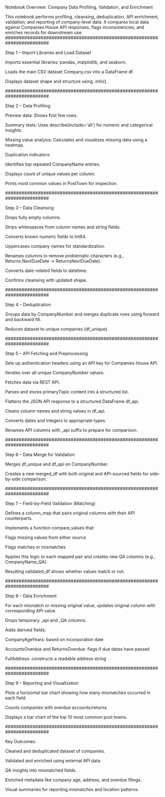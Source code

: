 Notebook Overview: Company Data Profiling, Validation, and Enrichment

This notebook performs profiling, cleansing, deduplication, API enrichment, validation, and reporting of company-level data. It compares local data against Companies House API responses, flags inconsistencies, and enriches records for downstream use.
########################################################################

Step 1 – Import Libraries and Load Dataset

Imports essential libraries: pandas, matplotlib, and seaborn.

Loads the main CSV dataset Company.csv into a DataFrame df.

Displays dataset shape and structure using .info().

########################################################################

Step 2 – Data Profiling

Preview data: Shows first few rows.

Summary stats: Uses describe(include='all') for numeric and categorical insights.

Missing value analysis: Calculates and visualizes missing data using a heatmap.

Duplication indicators:

Identifies top repeated CompanyName entries.

Displays count of unique values per column.

Prints most common values in PostTown for inspection.

########################################################################

Step 3 – Data Cleansing

Drops fully empty columns.

Strips whitespaces from column names and string fields.

Converts known numeric fields to Int64.

Uppercases company names for standardization.

Renames columns to remove problematic characters (e.g., Returns.NextDueDate → ReturnsNextDueDate).

Converts date-related fields to datetime.

Confirms cleansing with updated shape.

########################################################################

Step 4 – Deduplication

Groups data by CompanyNumber and merges duplicate rows using forward and backward fill.

Reduces dataset to unique companies (df_unique).

########################################################################

Step 5 – API Fetching and Preprocessing

Sets up authentication headers using an API key for Companies House API.

Iterates over all unique CompanyNumber values:

Fetches data via REST API.

Parses and stores primaryTopic content into a structured list.

Flattens the JSON API response to a structured DataFrame df_api.

Cleans column names and string values in df_api.

Converts dates and integers to appropriate types.

Renames API columns with _api suffix to prepare for comparison.

########################################################################

Step 6 – Data Merge for Validation

Merges df_unique and df_api on CompanyNumber.

Creates a new merged_df with both original and API-sourced fields for side-by-side comparison.

########################################################################

Step 7 – Field-by-Field Validation (Matching)

Defines a column_map that pairs original columns with their API counterparts.

Implements a function compare_values that:

Flags missing values from either source

Flags matches or mismatches

Applies this logic to each mapped pair and creates new QA columns (e.g., CompanyName_QA).

Resulting validated_df shows whether values match or not.

########################################################################

Step 8 – Data Enrichment

For each mismatch or missing original value, updates original column with corresponding API value.

Drops temporary _api and _QA columns.

Adds derived fields:

CompanyAgeYears: based on incorporation date

AccountsOverdue and ReturnsOverdue: flags if due dates have passed

FullAddress: constructs a readable address string

########################################################################

Step 9 – Reporting and Visualization

Plots a horizontal bar chart showing how many mismatches occurred in each field.

Counts companies with overdue accounts/returns.

Displays a bar chart of the top 10 most common post towns.

########################################################################

Key Outcomes:

Cleaned and deduplicated dataset of companies.

Validated and enriched using external API data.

QA insights into mismatched fields.

Enriched metadata like company age, address, and overdue filings.

Visual summaries for reporting mismatches and location patterns.
